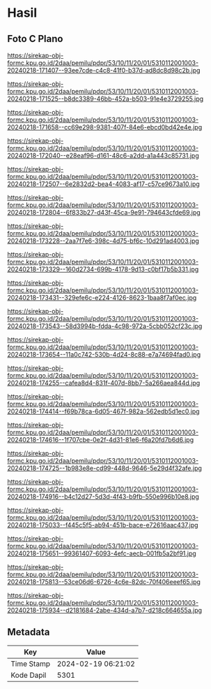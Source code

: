 # Hasil

## Foto C Plano

https://sirekap-obj-formc.kpu.go.id/2daa/pemilu/pdpr/53/10/11/20/01/5310112001003-20240218-171407--93ee7cde-c4c8-41f0-b37d-ad8dc8d98c2b.jpg

https://sirekap-obj-formc.kpu.go.id/2daa/pemilu/pdpr/53/10/11/20/01/5310112001003-20240218-171525--b8dc3389-46bb-452a-b503-91e4e3729255.jpg

https://sirekap-obj-formc.kpu.go.id/2daa/pemilu/pdpr/53/10/11/20/01/5310112001003-20240218-171658--cc69e298-9381-407f-84e6-ebcd0bd42e4e.jpg

https://sirekap-obj-formc.kpu.go.id/2daa/pemilu/pdpr/53/10/11/20/01/5310112001003-20240218-172040--e28eaf96-d161-48c6-a2dd-a1a443c85731.jpg

https://sirekap-obj-formc.kpu.go.id/2daa/pemilu/pdpr/53/10/11/20/01/5310112001003-20240218-172507--6e2832d2-bea4-4083-af17-c57ce9673a10.jpg

https://sirekap-obj-formc.kpu.go.id/2daa/pemilu/pdpr/53/10/11/20/01/5310112001003-20240218-172804--6f833b27-d43f-45ca-9e91-794643cfde69.jpg

https://sirekap-obj-formc.kpu.go.id/2daa/pemilu/pdpr/53/10/11/20/01/5310112001003-20240218-173228--2aa7f7e6-398c-4d75-bf6c-10d291ad4003.jpg

https://sirekap-obj-formc.kpu.go.id/2daa/pemilu/pdpr/53/10/11/20/01/5310112001003-20240218-173329--160d2734-699b-4178-9d13-c0bf17b5b331.jpg

https://sirekap-obj-formc.kpu.go.id/2daa/pemilu/pdpr/53/10/11/20/01/5310112001003-20240218-173431--329efe6c-e224-4126-8623-1baa8f7af0ec.jpg

https://sirekap-obj-formc.kpu.go.id/2daa/pemilu/pdpr/53/10/11/20/01/5310112001003-20240218-173543--58d3994b-fdda-4c98-972a-5cbb052cf23c.jpg

https://sirekap-obj-formc.kpu.go.id/2daa/pemilu/pdpr/53/10/11/20/01/5310112001003-20240218-173654--11a0c742-530b-4d24-8c88-e7a74694fad0.jpg

https://sirekap-obj-formc.kpu.go.id/2daa/pemilu/pdpr/53/10/11/20/01/5310112001003-20240218-174255--cafea8d4-831f-407d-8bb7-5a266aea844d.jpg

https://sirekap-obj-formc.kpu.go.id/2daa/pemilu/pdpr/53/10/11/20/01/5310112001003-20240218-174414--f69b78ca-6d05-467f-982a-562edb5d1ec0.jpg

https://sirekap-obj-formc.kpu.go.id/2daa/pemilu/pdpr/53/10/11/20/01/5310112001003-20240218-174616--1f707cbe-0e2f-4d31-81e6-f6a20fd7b6d6.jpg

https://sirekap-obj-formc.kpu.go.id/2daa/pemilu/pdpr/53/10/11/20/01/5310112001003-20240218-174725--1b983e8e-cd99-448d-9646-5e29d4f32afe.jpg

https://sirekap-obj-formc.kpu.go.id/2daa/pemilu/pdpr/53/10/11/20/01/5310112001003-20240218-174916--b4c12d27-5d3d-4f43-b9fb-550e996b10e8.jpg

https://sirekap-obj-formc.kpu.go.id/2daa/pemilu/pdpr/53/10/11/20/01/5310112001003-20240218-175033--f445c5f5-ab94-451b-bace-e72616aac437.jpg

https://sirekap-obj-formc.kpu.go.id/2daa/pemilu/pdpr/53/10/11/20/01/5310112001003-20240218-175651--99361407-6093-4efc-aecb-001fb5a2bf91.jpg

https://sirekap-obj-formc.kpu.go.id/2daa/pemilu/pdpr/53/10/11/20/01/5310112001003-20240218-175813--53ce06d6-6726-4c6e-82dc-70f406eeef65.jpg

https://sirekap-obj-formc.kpu.go.id/2daa/pemilu/pdpr/53/10/11/20/01/5310112001003-20240218-175934--d2181684-2abe-434d-a7b7-d218c664655a.jpg


## Metadata

| Key        | Value               |
| ---------- | ------------------- |
| Time Stamp | 2024-02-19 06:21:02 |
| Kode Dapil | 5301                |



